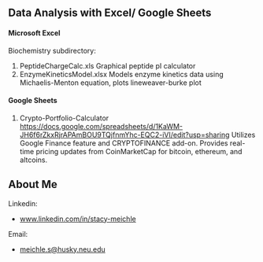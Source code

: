
## Data Analysis with Excel/ Google Sheets

#### Microsoft Excel 
Biochemistry subdirectory:
1. PeptideChargeCalc.xls Graphical peptide pI calculator
2. EnzymeKineticsModel.xlsx Models enzyme kinetics data using Michaelis-Menton equation, plots lineweaver-burke plot


#### Google Sheets

1. Crypto-Portfolio-Calculator 
https://docs.google.com/spreadsheets/d/1KaWM-JH6f6rZkxRjrAPAmBOU9TQjfnmYhc-EQC2-iVI/edit?usp=sharing  Utilizes Google Finance feature and CRYPTOFINANCE add-on. Provides real-time pricing updates from CoinMarketCap for bitcoin, ethereum, and altcoins.  




## About Me

Linkedin:
- www.linkedin.com/in/stacy-meichle

Email:
- meichle.s@husky.neu.edu
